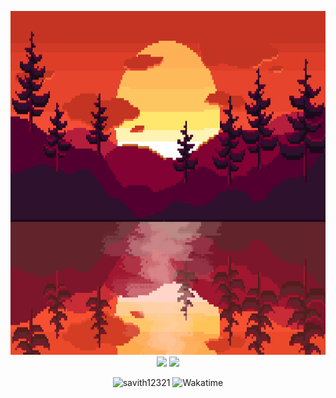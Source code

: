 <p align="center">
  <img src = "https://raw.githubusercontent.com/savith12321/savith12321/main/564a8df28031eaa.gif" height = "550">
  <br>
  <img src="https://github-readme-stats.vercel.app/api?username=savith12321" />
  <img src="https://github-readme-stats.vercel.app/api/top-langs/?username=savith12321&layout=compact&card_width=250&langs_count=8" height="195rem" />
</p>
<p align="center">
  <img src="https://komarev.com/ghpvc/?username=savith12321&label=Profile%20views&color=4f94ef" alt="savith12321" />
  <img src="https://wakatime.com/badge/user/d241717b-7fd6-4e8b-b46b-4635ea8efbd9.svg" alt="Wakatime" />
</p>
